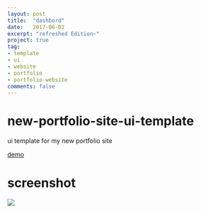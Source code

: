 ```yaml
---
layout: post
title:  "dashbord"
date:   2017-06-02
excerpt: "refreshed Edition~"
project: true
tag:
- template
- ui
- website
- portfolio
- portfolio-website
comments: false
---
```

# new-portfolio-site-ui-template
ui template for my new portfolio site

[demo](http://aniket965.tech/new-portfolio-site-ui-template/public/)
# screenshot
![](https://github.com/Aniket965/new-portfolio-site-ui-template/blob/master/public/asserts/complete.png?raw=true)
